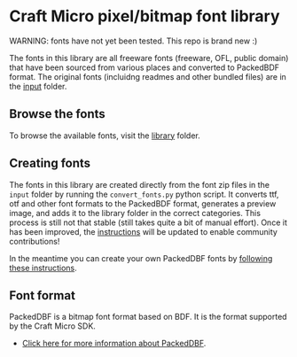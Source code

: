 # Craft Micro pixel/bitmap font library

WARNING: fonts have not yet been tested. This repo is brand new :)

The fonts in this library are all freeware fonts (freeware, OFL, public domain) that have been sourced from various places and converted to PackedBDF format. The original fonts (incluidng readmes and other bundled files) are in the [input](/input) folder.

## Browse the fonts

To browse the available fonts, visit the [library](/library/readme.md) folder.

## Creating fonts

The fonts in this library are created directly from the font zip files in the `input` folder by running the `convert_fonts.py` python script. It converts ttf, otf and other font formats to the PackedBDF format, generates a preview image, and adds it to the library folder in the correct categories. This process is still not that stable (still takes quite a bit of manual effort). Once it has been improved, the [instructions](convert_fonts.md) will be updated to enable community contributions! 

In the meantime you can create your own PackedDBF fonts by [following these instructions](https://github.com/projectitis/packedbdf).

## Font format

PackedDBF is a bitmap font format based on BDF. It is the format supported by the Craft Micro SDK.

- [Click here for more information about PackedDBF](https://github.com/projectitis/packedbdf).
